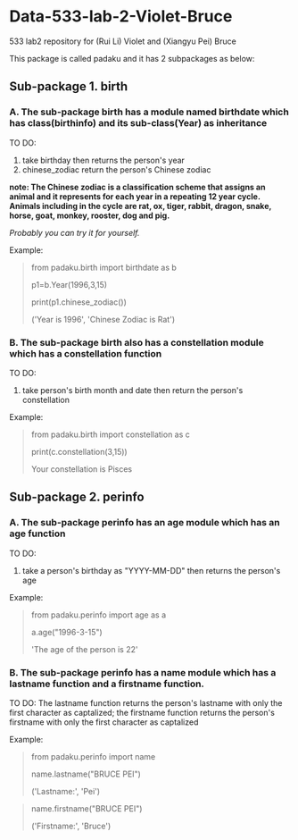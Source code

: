 # Data-533-lab-2-Violet-Bruce
533 lab2 repository for (Rui Li) Violet and (Xiangyu Pei) Bruce

This package is called padaku and it has 2 subpackages as below:


## Sub-package 1. birth


### A. The sub-package birth has a module named birthdate which has class(birthinfo) and its sub-class(Year) as inheritance

TO DO: 
1. take birthday then returns the person's year
2. chinese_zodiac return the person's Chinese zodiac

**note: The Chinese zodiac is a classification scheme that assigns an animal and it represents for each year in a repeating 12 year cycle. Animals including in the cycle are rat, ox, tiger, rabbit, dragon, snake, horse, goat, monkey, rooster, dog and pig.**

*Probably you can try it for yourself.*

Example: 

>from padaku.birth import birthdate as b
>
>p1=b.Year(1996,3,15)
>
>print(p1.chinese_zodiac())
>
>('Year is 1996', 'Chinese Zodiac is Rat')

### B. The sub-package birth also has a constellation module which has a constellation function

TO DO:
1. take person's birth month and date then return the person's constellation

Example:

>from padaku.birth import constellation as c
>
>print(c.constellation(3,15))
>
>Your constellation is Pisces


## Sub-package 2. perinfo

### A. The sub-package perinfo has an age module which has an age function

TO DO:
1. take a person's birthday as "YYYY-MM-DD" then returns the person's age

Example:

>from padaku.perinfo import age as a
>
>a.age("1996-3-15")
>
>'The age of the person is 22'

### B. The sub-package perinfo has a name module which has a lastname function and a firstname function. 

TO DO:
The lastname function returns the person's lastname with only the first character as captalized; the firstname function returns the person's firstname with only the first character as captalized

Example: 

>from padaku.perinfo import name
>
>name.lastname("BRUCE PEI")
>
>('Lastname:', 'Pei')

>name.firstname("BRUCE PEI")
>
>('Firstname:', 'Bruce')

